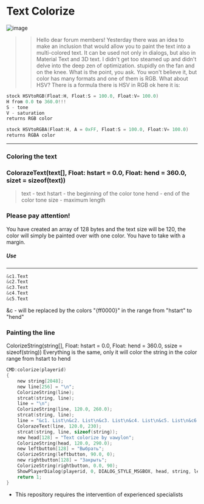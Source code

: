 # Text Colorize

![image](https://pawn-wiki.ru/uploads/imgs/img_1618408116__sa-mp-004.png)

> > Hello dear forum members!
Yesterday there was an idea to make an inclusion that would allow you to paint the text into a multi-colored text.
It can be used not only in dialogs, but also in Material Text and 3D text.
I didn't get too steamed up and didn't delve into the deep zen of optimization. stupidly on the fan and on the knee.
What is the point, you ask. You won't believe it, but color has many formats and one of them is RGB.
What about HSV?
There is a formula there is HSV in RGB ok here it is:

```C
stock HSVtoRGB(Float:H, Float:S = 100.0, Float:V= 100.0)
H from 0.0 to 360.0!!!
S - tone
V - saturation
returns RGB color
```

```C
stock HSVtoRGBA(Float:H, A = 0xFF, Float:S = 100.0, Float:V= 100.0)
returns RGBA color
```

---

### Coloring the text

### ColorazeText(text[], Float: hstart = 0.0, Float: hend = 360.0, sizet = sizeof(text))

> text - text
hstart - the beginning of the color tone
hend - end of the color tone
size - maximum length

### Please pay attention!

You have created an array of 128 bytes and the text size will be 120, the color will simply be painted over with one color.
You have to take with a margin.

##### Use

---

```C
&c1.Text
&c2.Text
&c3.Text
&c4.Text
&c5.Text
```

&c - will be replaced by the colors "{ff0000}" in the range from "hstart" to "hend"

### Painting the line

ColorizeString(string[], Float: hstart = 0.0, Float: hend = 360.0, ssize = sizeof(string))
Everything is the same, only it will color the string in the color range from hstart to hend

```C
CMD:colorize(playerid)
{
	new string[2048];
 	new line[256] = "\n";
    ColorizeString(line);
    strcat(string, line);
    line = "\n";
    ColorizeString(line, 120.0, 260.0);
    strcat(string, line);
    line = "&c1. List\n&c2. List\n&c3. List\n&c4. List\n&c5. List\n&c6. List\n&c7. List\n&c8. List\n&c9. List\n&c10. List\n&c11. List\n&c12. List";
    ColorazeText(line, 120.0, 230);
	strcat(string, line, sizeof(string));
	new head[128] = "Text colorize by vawylon";
	ColorizeString(head, 120.0, 290.0);
	new leftbutton[128] = "Выбрать";
	ColorizeString(leftbutton, 90.0, 0);
	new rightbutton[128] = "Закрыть";
	ColorizeString(rightbutton, 0.0, 90);
    ShowPlayerDialog(playerid, 0, DIALOG_STYLE_MSGBOX, head, string, leftbutton, rightbutton);
    return 1;
}
```

* This repository requires the intervention of experienced specialists